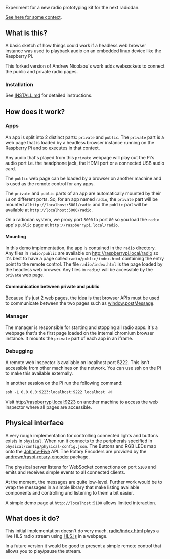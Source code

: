 Experiment for a new radio prototyping kit for the next radiodan.

[See here for some context](https://usecanvas.com/andrewn/neue-radio-aka-radiodan-evolution-public/4OwWxY1DB3XiGKEu35KBDF).

What is this?
-------------

A basic sketch of how things could work if a headless web browser instance was used to playback audio on an embedded linux device like the Raspberry Pi.

This forked version of Andrew Nicolaou's work adds websockets to connect the public and private radio pages.
### Installation

See [INSTALL.md](INSTALL.md) for detailed instructions.

How does it work?
---

### Apps

An app is split into 2 distinct parts: `private` and `public`. The `private` part is a web page that is loaded by a headless browser instance running on the Raspberry Pi and so executes in that context.

Any audio that's played from this `private` webpage will play out the Pi's audio port i.e. the headphone jack, the HDMI port or a connected USB audio card.

The `public` web page can be loaded by a browser on another machine and is used as the remote control for any apps.

The `private` and `public` parts of an app are automatically mounted by their `id` on different ports. So, for an app named `radio`, the `private` part will be mounted at `http://localhost:5001/radio` and the `public` part will be available at `http://localhost:5000/radio`.

On a radiodan system, we proxy port `5000` to port `80` so you load the `radio` app's `public` page at `http://raspberrypi.local/radio`.

#### Mounting

In this demo implementation, the app is contained in the `radio` directory. Any files in `radio/public` are available on http://raspberrypi.local/radio so it's best to have a page called `radio/public/index.html` containing the entry point to the remote control. The file `radio/index.html` is the page loaded by the headless web browser. Any files in `radio/` will be accessible by the `private` web page.

#### Communication between private and public

Because it's just 2 web pages, the idea is that browser APIs must be used to communicate between the two pages such as [window.postMessage](https://developer.mozilla.org/en-US/docs/Web/API/Window/postMessage).

### Manager

The manager is responsible for starting and stopping all radio apps. It's a webpage that's the first page loaded on the internal chromium browser instance. It mounts the `private` part of each app in an iframe.

### Debugging

A remote web inspector is available on localhost port 5222. This isn't accessible from other machines on the network. You can use ssh on the Pi to make this available externally.

In another session on the Pi run the following command:

    ssh -L 0.0.0.0:9223:localhost:9222 localhost -N

Visit http://raspberrypi.local:9223 on another machine to access the web inspector where all pages are accessible.

## Physical interface

A very rough implementation for controlling connected lights and buttons exists in `physical`. When run it connects to the peripherals specified in `physical/config/physical-config.json`. The Buttons and RGB LEDs map onto the [Johnny-Five](http://johnny-five.io) API. The Rotary Encoders are provided by the [andrewn/raspi-rotary-encoder](https://github.com/andrewn/raspi-rotary-encoder) package.

The physical server listens for WebSocket connections on port `5100` and emits and receives simple events to all connected clients.

At the moment, the messages are quite low-level. Further work would be to wrap the messages in a simple library that make listing available components and controlling and listening to them a bit easier.

A simple demo page at `http://localhost:5100` allows limited interaction.

## What does it do?

This initial implementation doesn't do very much. [radio/index.html](radio/index.html)  plays a live HLS radio stream using [HLS.js](https://github.com/dailymotion/hls.js) in a webpage.

In a future version it would be good to present a simple remote control that allows you to play/pause the stream.


